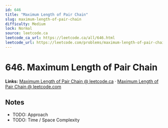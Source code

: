 ```yaml
--- 
id: 646
title: "Maximum Length of Pair Chain"
slug: maximum-length-of-pair-chain
difficulty: Medium
lock: Normal
source: leetcode.ca
leetcode_ca_url: https://leetcode.ca/all/646.html
leetcode_url: https://leetcode.com/problems/maximum-length-of-pair-chain/
---
```


# 646. Maximum Length of Pair Chain

**Links:** [Maximum Length of Pair Chain @ leetcode.ca](https://leetcode.ca/all/646.html) · [Maximum Length of Pair Chain @ leetcode.com](https://leetcode.com/problems/maximum-length-of-pair-chain/)

## Notes
- TODO: Approach
- TODO: Time / Space Complexity
